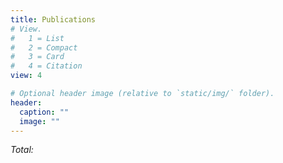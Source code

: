 ```yaml
---
title: Publications 
# View.
#   1 = List
#   2 = Compact
#   3 = Card
#   4 = Citation
view: 4

# Optional header image (relative to `static/img/` folder).
header:
  caption: ""
  image: ""
---
```


<script language="javascript">
	document.body.onload = function(){
	var counter = document.getElementById("counter");
	var pubs = document.getElementsByClassName("pub-list-item");
	counter.textContent = "Total:"+pubs.length;
	}
</script>

<div>
<i class="far fa-file-alt pub-icon" aria-hidden="true"><p id="counter">Total: </p>
</i></div>